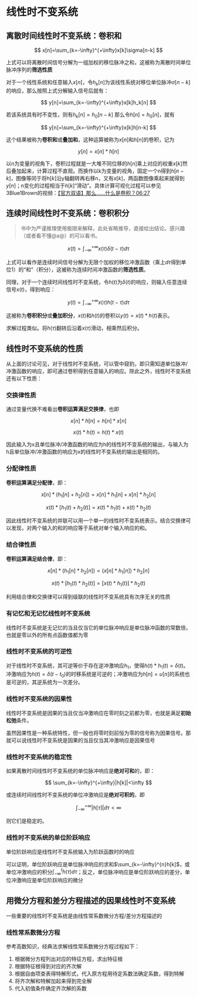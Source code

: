 # 线性时不变系统

## 离散时间线性时不变系统：卷积和

$$
x[n]=\sum_{k=-\infty}^{+\infty}x[k]\sigma[n-k]
$$

上式可以将离散时间信号分解为一组加权的移位脉冲之和，这被称为离散时间单位脉冲序列的**筛选性质**

对于一个线性系统和任意输入$x[n]$，令$h_k[n]$为该线性系统对移位单位脉冲$\sigma[n-k]$的响应，那么按照上式分解输入信号后就有：

$$
y[n]=\sum_{k=-\infty}^{+\infty}x[k]h_k[n]
$$

若该系统具有时不变性，则有$h_k[n]=h_0[n-k]$ 那么令$h[n]=h_0[n]$，就有

$$
y[n]=\sum_{k=-\infty}^{+\infty}x[k]h[n-k]
$$

这个结果被称为**卷积和**或**叠加和**，这种运算被称为$x[n]$和$h[n]$的卷积，记为

$$
y[n] = x[n] * h[n]
$$

以n为变量的视角下，卷积过程就是一大堆不同位移的$h[n]$乘上对应的权重$x[k]$然后叠加起来，计算过程不直观。而换作以k为变量的视角，固定一个n得到$h[n-k]$，图像等同于将$h[k]$沿y轴翻转再右移n，又有$x[k]$，两函数图像乘起来就得到$y[n]$；n变化的过程相当于$h[k]$“滑动”。具体计算可视化过程可以参见3Blue1Brown的视频：[【官方双语】那么……什么是卷积？06:27](https://www.bilibili.com/video/BV1Vd4y1e7pj/?t=387)

## 连续时间线性时不变系统：卷积积分

> 书中为严谨推理使用极限来解释，此处省略推导，直接给出结论。感兴趣（或者看不懂@a@）的可以看书。

$$
x(t)=\int_{-\infty}^{+\infty}x(\tau)\delta(t-\tau)d\tau
$$

上式可以看作是连续时间信号分解为无限个加权的移位冲激函数（乘上$d\tau$得到单位1）的“和”（积分），这被称为连续时间冲激函数的**筛选性质**。

同理，对于一个连续时间线性时不变系统，令$h(t)$为$\delta(t)$的响应，则输入任意连续信号$x(t)$，得到响应：

$$
y(t)=\int_{-\infty}^{+\infty}x(\tau)h(t-\tau)d\tau
$$

这被称为**卷积积分**或**叠加积分**，$x(t)$和$h(t)$的卷积以$y(t)=x(t)*h(t)$表示。

求解过程类似。将$h(\tau)$翻转后沿着$x(\tau)$滑动，相乘然后积分。

## 线性时不变系统的性质

从上面的讨论可见，对于线性时不变系统，可以管中窥豹，即只需知道单位脉冲/冲激函数的响应，即可通过卷积得到任意输入的响应。除此之外，线性时不变系统还有以下性质：

### 交换律性质

通过变量代换不难看出**卷积运算满足交换律**，也即

$$
x[n]*h[n]=h[n]*x[n]
$$

$$
x(t)*h(t)=h(t)*x(t)
$$

因此输入为x且单位脉冲/冲激函数的响应为h的线性时不变系统的输出，与输入为h且单位脉冲/冲激函数的响应为x的线性时不变系统的输出是相同的。

### 分配律性质

**卷积运算满足分配律**，即：

$$
x[n]*(h_1[n]+h_2[n])=x[n]*h_1[n]+x[n]*h_2[n]
$$

$$
x(t)*[h_1(t)+h_2(t)]=x(t)*h_1(t)+x(t)*h_2(t)
$$

因此线性时不变系统的并联可以用一个单一的线性时不变系统表示。结合交换律可以发现，对两个输入的和的响应等于系统对单个输入响应的和。

### 结合律性质

**卷积运算满足结合律**，即：

$$
x[n]*(h_1[n]*h_2[n])=(x[n]*h_1[n])*h_2[n]
$$

$$
x(t)*[h_1(t)*h_2(t)]=[x(t)*h_1(t)]*h_2(t)
$$

利用结合律和交换律可以得到级联的线性时不变系统具有次序无关的性质

### 有记忆和无记忆线性时不变系统

线性时不变系统是无记忆的当且仅当它的单位脉冲响应是单位脉冲函数的常数倍，也就是零以外的所有点函数值都为零

### 线性时不变系统的可逆性

对于线性时不变系统，其可逆等价于存在逆冲激响应$h_1$，使得$h(t)*h_1(t)=\delta(t)$。冲激响应为$h(t)=\delta(t-t_0)$的时移系统是可逆的；冲激响应为$h[n]=u[n]$的系统也是可逆的，其逆系统为一次差分。

### 线性时不变系统的因果性

线性时不变系统是因果的当且仅当冲激响应在零时刻之前都为零，也就是满足**初始松弛**条件。

虽然因果性是一种系统特性，但一般也将零时刻前恒为零的信号称为因果信号。那就可以说线性时不变系统是因果的当且仅当其冲激响应是因果信号

### 线性时不变系统的稳定性

如果离散时间线性时不变系统的单位脉冲响应是**绝对可和**的，即：

$$
\sum_{k=-\infty}^{+\infty}|h[k]|<\infty
$$

或连续时间线性时不变系统的单位冲激响应是**绝对可积的**，即

$$
\int_{-\infty}^{+\infty}|h[\tau]|d\tau<\infty
$$

则它们是稳定的。

### 线性时不变系统的单位阶跃响应

单位阶跃响应是线性时不变系统输入为阶跃函数时的响应

可以证明，单位阶跃响应是单位脉冲响应的求和$\sum_{k=-\infty}^{n}h[k]$，或单位冲激响应的积分$\int_{-\infty}^{t}h(\tau)d\tau$；反之，单位脉冲响应是单位阶跃响应的差分，单位冲激响应是单位阶跃响应的微分

## 用微分方程和差分方程描述的因果线性时不变系统

一些重要的线性时不变系统是由线性常系数微分方程/差分方程描述的

### 线性常系数微分方程

参考高数知识，经典法求解线性常系数微分方程过程如下：

1. 根据微分方程列出对应的特征方程，求出特征根
2. 根据特征根得到对应的齐次解
3. 根据自由项查表得特解形式，代入原方程用待定系数法确定系数，得到特解
4. 将齐次解和特解加起来得到完全解
5. 代入初值条件确定齐次解的系数